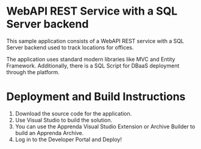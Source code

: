 # WebAPI REST Service with a SQL Server backend
This sample application consists of a WebAPI REST service with a SQL Server backend used to track locations for offices. 

The application uses standard modern libraries like MVC and Entity Framework. Additionally, there is a SQL Script for DBaaS deployment through the platform. 

# Deployment and Build Instructions
1. Download the source code for the application.
2. Use Visual Studio to build the solution.
3. You can use the Apprenda Visual Studio Extension or Archive Builder to build an Apprenda Archive.
4. Log in to the Developer Portal and Deploy!
